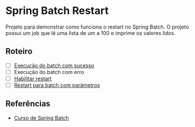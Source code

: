 # Spring Batch Restart

Projeto para demonstrar como funciona o restart no Spring Batch.
O projeto possui um job que lê uma lista de um a 100 e imprime os valores lidos.

## Roteiro

- [ ] [Execução do batch com sucesso](https://github.com/giuliana-bezerra/sb-restart/tree/v1.0)
- [ ] Execução do batch com erro
- [ ] [Habilitar restart](https://github.com/giuliana-bezerra/sb-restart/tree/v2.0)
- [ ] [Restart para batch com parâmetros](https://github.com/giuliana-bezerra/sb-restart/tree/v3.0)

## Referências

- [Curso de Spring Batch](https://www.udemy.com/course/curso-para-desenvolvimento-de-jobs-com-spring-batch/?referralCode=8743E206FA9240686B20)
